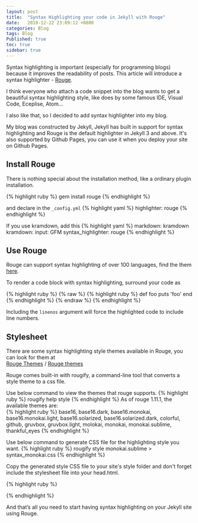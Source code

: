 ```yaml
---
layout: post
title:  "Syntax Highlighting your code in Jekyll with Rouge"
date:   2018-12-22 23:09:12 +0800
categories: Blog
tags: Blog
Published: true
toc: true
sidebar: true
---
```

Syntax highlighting is important (especially for programming blogs) because it improves the readability of posts. This article will introduce a syntax highlighter - [Rouge](https://rubygems.org/gems/rouge).

I think everyone who attach a code snippet into the blog wants to get a beautiful syntax highlighting style, like does by some famous IDE, Visual Code, Eceplise, Atom... 

I also like that, so I decided to add syntax highlighter into my blog.

My blog was constructed by Jekyll, Jekyll has built in support for syntax highlighting and Rouge is the default highlighter in Jekyll 3 and above. It's also supported by Github Pages, you can use it when you deploy your site on Github Pages.

## Install Rouge
There is nothing special about the installation method, like a ordinary plugin installation.

{% highlight ruby %}
gem install rouge
{% endhighlight %}

and declare in the `_config.yml`
{% highlight yaml %}
highlighter: rouge
{% endhighlight %}

If you use kramdown, add this
{% highlight yaml %}
markdown: kramdown
kramdown:
input: GFM
syntax_highlighter: rouge
{% endhighlight %}

## Use Rouge

Rouge can support syntax highlighting of over 100 languages, find the them [here](https://github.com/rouge-ruby/rouge/wiki/List-of-supported-languages-and-lexers).    

To render a code block with syntax highlighting, surround your code as

{% highlight ruby %}
{% raw %}
{% highlight ruby %}
def foo
  puts 'foo'
end
{% endhighlight %}
{% endraw %}
{% endhighlight %}

Including the `linenos` argument will force the highlighted code to include line numbers. 

## Stylesheet

There are some syntax highlighting style themes available in Rouge, you can look for them at     
[Rouge Themes](https://rouge-ruby.github.io/docs/Rouge/Themes.html) / [Rouge themes](https://github.com/mzlogin/rouge-themes)

Rouge comes built-in with rougify, a command-line tool that converts a style theme to a css file.

Use below command to view the themes that rouge supports.
{% highlight ruby %}
rougify help style
{% endhighlight %}
As of rouge 1.11.1, the available themes are:  
{% highlight ruby %}
base16, 
base16.dark, 
base16.monokai, 
base16.monokai.light, 
base16.solarized, 
base16.solarized.dark, 
colorful, 
github, 
gruvbox, 
gruvbox.light, 
molokai, 
monokai, 
monokai.sublime, 
thankful_eyes
{% endhighlight %}

Use below command to generate CSS file for the highlighting style you want.
{% highlight ruby %}
rougify style monokai.sublime > syntax_monokai.css
{% endhighlight %}

Copy the generated style CSS file to your site's style folder and don't forget include the stylesheet file into your head.html.

{% highlight ruby %}
<link href="{{site.baseurl}}/assets/css/syntax_monokai.css" rel="stylesheet"/>
{% endhighlight %}

And that’s all you need to start having syntax highlighting on your Jekyll site using Rouge.